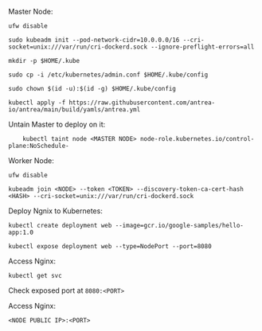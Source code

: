 Master Node:

`ufw disable`

`sudo kubeadm init --pod-network-cidr=10.0.0.0/16 --cri-socket=unix:///var/run/cri-dockerd.sock --ignore-preflight-errors=all`

`mkdir -p $HOME/.kube`

`sudo cp -i /etc/kubernetes/admin.conf $HOME/.kube/config`

`sudo chown $(id -u):$(id -g) $HOME/.kube/config`

`kubectl apply -f https://raw.githubusercontent.com/antrea-io/antrea/main/build/yamls/antrea.yml`

Untain Master to deploy on it:
      

        kubectl taint node <MASTER NODE> node-role.kubernetes.io/control-plane:NoSchedule-

Worker Node:

`ufw disable`

`kubeadm join <NODE> --token <TOKEN> --discovery-token-ca-cert-hash <HASH> --cri-socket=unix:///var/run/cri-dockerd.sock`

Deploy Ngnix to Kubernetes:

`kubectl create deployment web --image=gcr.io/google-samples/hello-app:1.0`

`kubectl expose deployment web --type=NodePort --port=8080`

Access Nginx:

`kubectl get svc`

Check exposed port at `8080:<PORT>`

Access Nginx:

`<NODE PUBLIC IP>:<PORT>`
